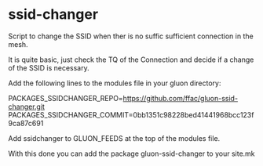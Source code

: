 ssid-changer
============

Script to change the SSID when ther is no suffic sufficient connection in the mesh.

It is quite basic, just check the TQ of the Connection and decide if a change of the SSID is necessary.

Add the following lines to the modules file in your gluon directory:

PACKAGES_SSIDCHANGER_REPO=https://github.com/ffac/gluon-ssid-changer.git
PACKAGES_SSIDCHANGER_COMMIT=0bb1351c98228bed41441968bcc123f9ca87c691

Add ssidchanger to GLUON_FEEDS at the top of the modules file.

With this done you can add the package gluon-ssid-changer to your site.mk
